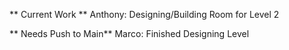 ** Current Work **
Anthony: Designing/Building Room for Level 2

** Needs Push to Main**
Marco: Finished Designing Level

